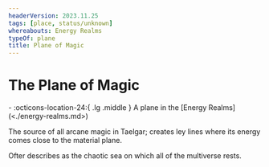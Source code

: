 ```yaml
---
headerVersion: 2023.11.25
tags: [place, status/unknown]
whereabouts: Energy Realms
typeOf: plane
title: Plane of Magic
---
```

# The Plane of Magic
<div class="grid cards ext-narrow-margin ext-one-column" markdown>
-    :octicons-location-24:{ .lg .middle } A plane in the [Energy Realms](<./energy-realms.md>)  
</div>


The source of all arcane magic in Taelgar; creates ley lines where its energy comes close to the material plane. 

Ofter describes as the chaotic sea on which all of the multiverse rests. 

